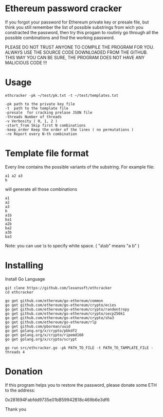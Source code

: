 # Ethereum password cracker

If you forgot your password for Ethereum private key or presale file, but think you still remember 
the list of possible substrings from wich you constracted the password, then try this progam to 
routinly go through all the possible combinations and find the working password.

PLEASE DO NOT TRUST ANYONE TO COMPILE THE PROGRAM FOR YOU. ALWAYS USE THE SOURCE CODE DOWNLOADED FROM 
THE GITHUB. THIS WAY YOU CAN BE SURE, THE PROGRAM DOES NOT HAVE ANY MALICIOUS CODE !!!

# Usage 

    ethcracker -pk ~/test/pk.txt -t ~/test/templates.txt

    -pk path to the private key file
    -t  path to the template file
    -presale  for cracking prelase JSON file
    -threads Number of threads
    -v Verbosity ( 0, 1, 2 )
    -start_from Skip first N combinations
    -keep_order Keep the order of the lines ( no permutations )
    -re Report every N-th combination
    

# Template file format

Every line contains the possible variants of the substring. For example file:

    a1 a2 a3
    b

will generate all those combinations

    a1
    a2
    a3
    b
    a1b
    ba1
    a2b
    ba2
    a3b
    ba3

Note: you can use \s to specify white space. ( "a\sb" means "a b" )

# Installing

Install Go Language


    git clone https://github.com/lexansoft/ethcracker
    cd ethcracker
    
    go get github.com/ethereum/go-ethereum/common
    go get github.com/ethereum/go-ethereum/crypto/ecies
    go get github.com/ethereum/go-ethereum/crypto/randentropy
    go get github.com/ethereum/go-ethereum/crypto/secp256k1
    go get github.com/ethereum/go-ethereum/crypto/sha3
    go get github.com/ethereum/go-ethereum/rlp
    go get github.com/pborman/uuid
    go get golang.org/x/crypto/pbkdf2
    go get golang.org/x/crypto/ripemd160
    go get golang.org/x/crypto/scrypt
    
    go run src/ethcracker.go -pk PATH_TO_FILE -t PATH_TO_TAMPLATE_FILE -threads 4 
    


# Donation

If this program helps you to restore the password, please donate some ETH to the address:

 0x281694Fabfdd9735e01bB59942B18c469b6e3df6
 
 Thank you